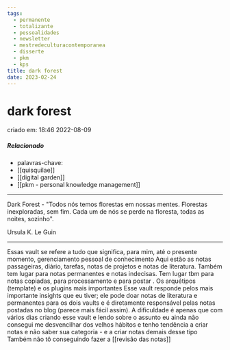 ```yaml
---
tags:
  - permanente
  - totalizante
  - pessoalidades
  - newsletter
  - mestredeculturacontemporanea
  - disserte
  - pkm
  - kps
title: dark forest
date: 2023-02-24
---
```

# dark forest
criado em: 18:46 2022-08-09

##### Relacionado
- palavras-chave:
- [[quisquilae]]
- [[digital garden]]
- [[pkm - personal knowledge management]]

---

Dark Forest - "Todos nós temos florestas em nossas mentes. Florestas inexploradas, sem fim. Cada um de nós se perde na floresta, todas as noites, sozinho".

Ursula K. Le Guin

---

Essas vault se refere a tudo que significa, para mim, até o presente momento, gerenciamento pessoal de conhecimento 
Aqui estão as notas passageiras, diário, tarefas, notas de projetos e notas de literatura. Também tem lugar para notas permanentes e notas indecisas. Tem lugar tbm para notas copiadas, para processamento e para postar .
Os arquétipos (template) e os plugins mais importantes
Esse vault responde pelos mais importante insights que eu tiver; ele pode doar notas de literatura e permanentes para os dois vaults e é diretamente responsável pelas notas postadas no blog (parece mais fácil assim).
A dificuldade é apenas que com vários dias criando esse vault e lendo sobre o assunto eu ainda não consegui me desvencilhar dos velhos hábitos e tenho tendência a criar notas e não saber sua categoria - e a criar notas demais desse tipo 
Também não tô conseguindo fazer a [[revisão das notas]] 